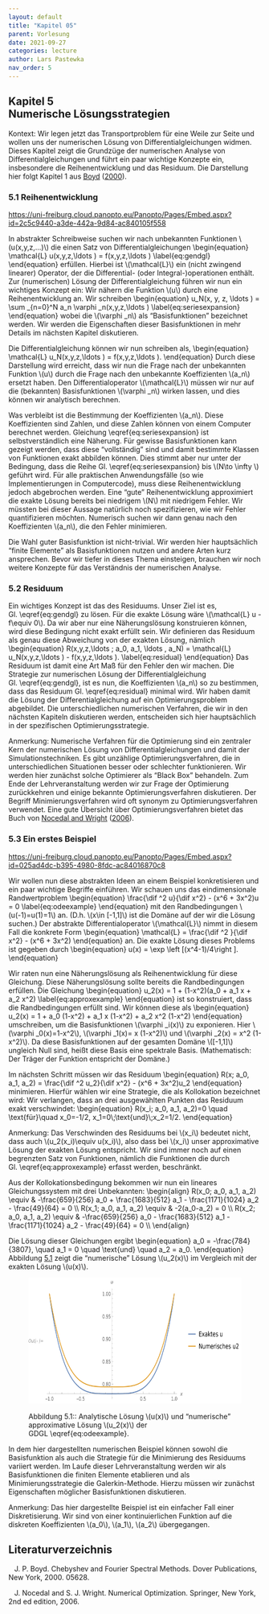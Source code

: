 ```yaml
---
layout: default
title: "Kapitel 05"
parent: Vorlesung
date: 2021-09-27
categories: lecture
author: Lars Pastewka
nav_order: 5
---
```


                                                                          
   <h2 class='chapterHead'><span class='titlemark'>Kapitel 5</span><br /><a id='x1-10005'></a>Numerische Lösungsstrategien</h2>
   <div id='shaded*-1' class='framedenv'>
<!-- l. 6 --><p class='noindent'><span class='underline'><span class='cmbx-12'>Kontext:</span></span> Wir legen jetzt das Transportproblem für eine Weile zur Seite
und wollen uns der <span class='cmti-12'>numerischen </span>Lösung von Differentialgleichungen
widmen. Dieses Kapitel zeigt die Grundzüge der numerischen Analyse von
Differentialgleichungen und führt ein paar wichtige Konzepte ein, insbesondere
die Reihenentwicklung und das Residuum. Die Darstellung hier folgt Kapitel 1 aus
<a href='#Xboyd_chebyshev_2000'>Boyd</a> (<a href='#Xboyd_chebyshev_2000'>2000</a>). </p></div>
   <h3 class='sectionHead'><span class='titlemark'>5.1   </span> <a id='x1-20005.1'></a>Reihenentwicklung</h3>
<!-- l. 12 --><p class='noindent'><a href='https://uni-freiburg.cloud.panopto.eu/Panopto/Pages/Embed.aspx?id=2c5c9440-a3de-442a-9d84-ac840105f558' class='url'><span class='cmtt-12'>https://uni-freiburg.cloud.panopto.eu/Panopto/Pages/Embed.aspx?id=2c5c9440-a3de-442a-9d84-ac840105f558</span></a>
</p><!-- l. 14 --><p class='indent'>   In abstrakter Schreibweise suchen wir nach unbekannten Funktionen \(u(x,y,z,...)\) die einen
Satz von Differentialgleichungen \begin{equation} \mathcal{L} u(x,y,z,\ldots ) = f(x,y,z,\ldots ) \label{eq:gendgl} \end{equation}
erfüllen. Hierbei ist \(\mathcal{L}\) ein (nicht zwingend linearer) Operator, der die
Differential- (oder Integral-)operationen enthält. Zur (numerischen) Lösung
der Differentialgleichung führen wir nun ein wichtiges Konzept ein: Wir
nähern die Funktion \(u\) durch eine <span class='cmti-12'>Reihenentwicklung </span>an. Wir schreiben
\begin{equation} u_N(x, y, z, \ldots ) = \sum _{n=0}^N a_n \varphi _n(x,y,z,\ldots ) \label{eq:seriesexpansion} \end{equation}
wobei die \(\varphi _n\) als “Basisfunktionen” bezeichnet werden. Wir werden die Eigenschaften
dieser Basisfunktionen in mehr Details im nächsten Kapitel diskutieren.
</p><!-- l. 29 --><p class='indent'>   Die Differentialgleichung können wir nun schreiben als, \begin{equation} \mathcal{L} u_N(x,y,z,\ldots ) = f(x,y,z,\ldots ). \end{equation}
Durch diese Darstellung wird erreicht, dass wir nun die Frage nach der
unbekannten Funktion \(u\) durch die Frage nach den unbekannte Koeffizienten \(a_n\)
ersetzt haben. Den Differentialoperator \(\mathcal{L}\) müssen wir nur auf die (bekannten)
Basisfunktionen \(\varphi _n\) wirken lassen, und dies können wir analytisch berechnen.
</p><!-- l. 36 --><p class='indent'>   Was verbleibt ist die Bestimmung der Koeffizienten \(a_n\). Diese Koeffizienten
sind Zahlen, und diese Zahlen können von einem Computer berechnet
werden. Gleichung \eqref{eq:seriesexpansion} ist selbstverständlich eine
Näherung. Für gewisse Basisfunktionen kann gezeigt werden, dass diese
“vollständig” sind und damit bestimmte Klassen von Funktionen exakt
abbilden können. Dies stimmt aber nur unter der Bedingung, dass die Reihe
Gl. \eqref{eq:seriesexpansion} bis \(N\to \infty \) geführt wird. Für alle praktischen
Anwendungsfälle (so wie Implementierungen in Computercode), muss diese
Reihenentwicklung jedoch abgebrochen werden. Eine “gute” Reihenentwicklung
approximiert die exakte Lösung bereits bei niedrigem \(N\) mit niedrigem Fehler. Wir
müssten bei dieser Aussage natürlich noch spezifizieren, wie wir Fehler
quantifizieren möchten. Numerisch suchen wir dann genau nach den
Koeffizienten \(a_n\), die den Fehler minimieren.
                                                                          

                                                                          
</p><!-- l. 39 --><p class='indent'>   Die Wahl guter Basisfunktion ist nicht-trivial. Wir werden hier hauptsächlich
“finite Elemente” als Basisfunktionen nutzen und andere Arten kurz ansprechen.
Bevor wir tiefer in dieses Thema einsteigen, brauchen wir noch weitere Konzepte
für das Verständnis der numerischen Analyse.
</p><!-- l. 41 --><p class='noindent'>
</p>
   <h3 class='sectionHead'><span class='titlemark'>5.2   </span> <a id='x1-30005.2'></a>Residuum</h3>
<!-- l. 43 --><p class='noindent'>Ein wichtiges Konzept ist das des <span class='cmti-12'>Residuums</span>. Unser Ziel ist es, Gl. \eqref{eq:gendgl}
zu lösen. Für die exakte Lösung wäre \(\mathcal{L} u - f\equiv 0\). Da wir aber nur eine Näherungslösung
konstruieren können, wird diese Bedingung nicht exakt erfüllt sein. Wir
definieren das Residuum als genau diese Abweichung von der exakten Lösung,
nämlich \begin{equation} R(x,y,z,\ldots ; a_0, a_1, \ldots , a_N) = \mathcal{L} u_N(x,y,z,\ldots ) - f(x,y,z,\ldots ). \label{eq:residual} \end{equation}
Das Residuum ist damit eine Art Maß für den Fehler den wir machen. Die Strategie
zur numerischen Lösung der Differentialgleichung Gl. \eqref{eq:gendgl}, ist es nun,
die Koeffizienten \(a_n\) so zu bestimmen, dass das Residuum Gl. \eqref{eq:residual}
minimal wird. Wir haben damit die Lösung der Differentialgleichung auf ein
Optimierungsproblem abgebildet. Die unterschiedlichen numerischen Verfahren,
die wir in den nächsten Kapiteln diskutieren werden, entscheiden sich hier
hauptsächlich in der spezifischen Optimierungsstrategie.
</p>
   <div id='shaded*-1' class='framedenv'>
<!-- l. 52 --><p class='noindent'><span class='underline'><span class='cmbx-12'>Anmerkung:</span></span> Numerische Verfahren für die <span class='cmti-12'>Optimierung </span>sind ein zentraler
Kern der numerischen Lösung von Differentialgleichungen und damit der
Simulationstechniken. Es gibt unzählige Optimierungsverfahren, die in
unterschiedlichen Situationen besser oder schlechter funktionieren. Wir
werden hier zunächst solche Optimierer als “Black Box” behandeln.
Zum Ende der Lehrveranstaltung werden wir zur Frage der Optimierung
zurückkehren und einige bekannte Optimierungsverfahren diskutieren. Der
Begriff <span class='cmti-12'>Minimierungsverfahren </span>wird oft synonym zu Optimierungsverfahren
verwendet. Eine gute Übersicht über Optimierungsverfahren bietet das Buch
von <a href='#Xnocedal_numerical_2006'>Nocedal and Wright</a> (<a href='#Xnocedal_numerical_2006'>2006</a>). </p></div>
<!-- l. 56 --><p class='noindent'>
</p>
                                                                          

                                                                          
   <h3 class='sectionHead'><span class='titlemark'>5.3   </span> <a id='x1-40005.3'></a>Ein erstes Beispiel</h3>
<!-- l. 59 --><p class='noindent'><a href='https://uni-freiburg.cloud.panopto.eu/Panopto/Pages/Embed.aspx?id=025ad4dc-b395-4980-8fdc-ac84016870c8' class='url'><span class='cmtt-12'>https://uni-freiburg.cloud.panopto.eu/Panopto/Pages/Embed.aspx?id=025ad4dc-b395-4980-8fdc-ac84016870c8</span></a>
</p><!-- l. 61 --><p class='indent'>   Wir wollen nun diese abstrakten Ideen an einem Beispiel konkretisieren und
ein paar wichtige Begriffe einführen. Wir schauen uns das eindimensionale
Randwertproblem \begin{equation} \frac{\dif ^2 u}{\dif x^2} - (x^6 + 3x^2)u = 0 \label{eq:odeexample} \end{equation}
mit den Randbedingungen \(u(-1)=u(1)=1\) an. (D.h. \(x\in [-1,1]\) ist die Domäne auf der wir die Lösung
suchen.) Der abstrakte Differentialoperator \(\mathcal{L}\) nimmt in diesem Fall die konkrete
Form \begin{equation} \mathcal{L} = \frac{\dif ^2 }{\dif x^2} - (x^6 + 3x^2) \end{equation}
an. Die exakte Lösung dieses Problems ist gegeben durch \begin{equation} u(x) = \exp \left [(x^4-1)/4\right ]. \end{equation}
</p><!-- l. 76 --><p class='indent'>   Wir raten nun eine Näherungslösung als Reihenentwicklung für diese
Gleichung. Diese Näherungslösung sollte bereits die Randbedingungen
erfüllen. Die Gleichung \begin{equation} u_2(x) = 1 + (1-x^2)(a_0 + a_1 x + a_2 x^2) \label{eq:approxexample} \end{equation}
ist so konstruiert, dass die Randbedingungen erfüllt sind. Wir können diese als
\begin{equation} u_2(x) = 1 + a_0 (1-x^2) + a_1 x (1-x^2) + a_2 x^2 (1-x^2) \end{equation}
umschreiben, um die Basisfunktionen \(\varphi _i(x)\) zu exponieren. Hier \(\varphi _0(x)=1-x^2\), \(\varphi _1(x)= x (1-x^2)\) und \(\varphi _2(x) = x^2 (1-x^2)\). Da diese
Basisfunktionen auf der gesamten Domäne \([-1,1]\) ungleich Null sind, heißt diese Basis
eine <span class='cmti-12'>spektrale </span>Basis. (Mathematisch: Der Träger der Funktion entspricht der
Domäne.)
</p><!-- l. 87 --><p class='indent'>   Im nächsten Schritt müssen wir das Residuum \begin{equation} R(x; a_0, a_1, a_2) = \frac{\dif ^2 u_2}{\dif x^2} - (x^6 + 3x^2)u_2 \end{equation}
minimieren. Hierfür wählen wir eine Strategie, die als <span class='cmti-12'>Kollokation </span>bezeichnet
wird: Wir verlangen, dass an drei ausgewählten Punkten das Residuum exakt
verschwindet: \begin{equation} R(x_i; a_0, a_1, a_2)=0 \quad \text{für}\quad x_0=-1/2, x_1=0\;\text{und}\;x_2=1/2. \end{equation}
</p>
   <div id='shaded*-1' class='framedenv'>
<!-- l. 98 --><p class='noindent'><span class='underline'><span class='cmbx-12'>Anmerkung:</span></span> Das Verschwinden des Residuums bei \(x_i\) bedeutet nicht, dass auch \(u_2(x_i)\equiv u(x_i)\),
also dass bei \(x_i\) unser approximative Lösung der exakten Lösung entspricht. Wir
sind immer noch auf einen begrenzten Satz von Funktionen, nämlich die
Funktionen die durch Gl. \eqref{eq:approxexample} erfasst werden, beschränkt. </p></div>
<!-- l. 102 --><p class='indent'>   Aus der Kollokationsbedingung bekommen wir nun ein lineares Gleichungssystem
mit drei Unbekannten: \begin{align} R(x_0; a_0, a_1, a_2) \equiv &amp; -\frac{659}{256} a_0 + \frac{1683}{512} a_1 - \frac{1171}{1024} a_2 - \frac{49}{64} = 0 \\ R(x_1; a_0, a_1, a_2) \equiv &amp; -2(a_0-a_2) = 0 \\ R(x_2; a_0, a_1, a_2) \equiv &amp; -\frac{659}{256} a_0 - \frac{1683}{512} a_1 - \frac{1171}{1024} a_2 - \frac{49}{64} = 0 \\ \end{align}
</p><!-- l. 108 --><p class='indent'>   Die Lösung dieser Gleichungen ergibt \begin{equation} a_0 = -\frac{784}{3807}, \quad a_1 = 0 \quad \text{und} \quad a_2 = a_0. \end{equation}
Abbildung <a href='#x1-4001r1'>5.1<!-- tex4ht:ref: fig:first_example  --></a> zeigt die “numerische” Lösung \(u_2(x)\) im Vergleich mit der exakten
Lösung \(u(x)\).
</p>
   <figure class='figure'> 

                                                                          

                                                                          
                                                                          

                                                                          
<!-- l. 118 --><p class='noindent'> <img height='250' alt='PIC' src='Figures/numerical_example-.png' width='585' /> <a id='x1-4001r1'></a>
<a id='x1-4002'></a>
</p>
<figcaption class='caption'><span class='id'>Abbildung 5.1::  </span><span class='content'>Analytische  Lösung  \(u(x)\)  und  “numerische”  approximative
Lösung \(u_2(x)\) der GDGL \eqref{eq:odeexample}.
</span></figcaption><!-- tex4ht:label?: x1-4001r5.3  -->
                                                                          

                                                                          
   </figure>
<!-- l. 124 --><p class='indent'>   In dem hier dargestellten numerischen Beispiel können sowohl die
Basisfunktion als auch die Strategie für die Minimierung des Residuums variiert
werden. Im Laufe dieser Lehrveranstaltung werden wir als Basisfunktionen die
finiten Elemente etablieren und als Minimierungsstrategie die Galerkin-Methode.
Hierzu müssen wir zunächst Eigenschaften möglicher Basisfunktionen
diskutieren.
</p>
   <div id='shaded*-1' class='framedenv'>
<!-- l. 126 --><p class='noindent'><span class='underline'><span class='cmbx-12'>Anmerkung:</span></span> Das hier dargestellte Beispiel ist ein einfacher Fall einer
<span class='cmti-12'>Diskretisierung</span>. Wir sind von einer kontinuierlichen Funktion auf die diskreten
Koeffizienten \(a_0\), \(a_1\), \(a_2\) übergegangen. </p></div>
                                                                          

                                                                          
   <h2 class='likechapterHead'><a id='x1-50005.3'></a>Literaturverzeichnis</h2>
  <div class='thebibliography'>
  <p class='bibitem'><span class='biblabel'>
<a id='Xboyd_chebyshev_2000'></a><span class='bibsp'>   </span></span>J. P. Boyd. <span class='cmti-12'>Chebyshev and Fourier Spectral Methods</span>. Dover Publications,
  New York, 2000. 05628.
  </p>
  <p class='bibitem'><span class='biblabel'>
<a id='Xnocedal_numerical_2006'></a><span class='bibsp'>   </span></span>J. Nocedal and S. J. Wright.  <span class='cmti-12'>Numerical Optimization</span>.  Springer, New
  York, 2nd ed edition, 2006.
</p>
  </div>
    
